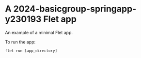 # A 2024-basicgroup-springapp-y230193 Flet app

An example of a minimal Flet app.

To run the app:

```
flet run [app_directory]
```